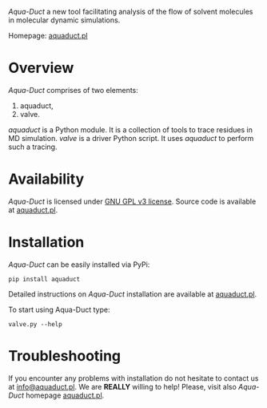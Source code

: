 *Aqua-Duct* a new tool facilitating analysis of the flow of solvent molecules in molecular dynamic simulations.

Homepage: [aquaduct.pl](http://aquaduct.pl)

Overview
========

*Aqua-Duct* comprises of two elements:

1. aquaduct,
2. valve.

*aquaduct* is a Python module. It is a collection of tools to trace residues in MD simulation.
*valve* is a driver Python script. It uses *aquaduct* to perform such a tracing.

Availability
============

*Aqua-Duct* is licensed under [GNU GPL v3 license](https://www.gnu.org/licenses/gpl-3.0.en.html).
Source code is available at [aquaduct.pl](http://aquaduct.pl).

Installation
============

*Aqua-Duct* can be easily installed via PyPi:

    pip install aquaduct

Detailed instructions on *Aqua-Duct* installation are available at [aquaduct.pl](http://aquaduct.pl).

To start using Aqua-Duct type:

    valve.py --help

Troubleshooting
===============

If you encounter any problems with installation do not hesitate to contact us at info@aquaduct.pl. We are **REALLY** willing to help!
Please, visit also *Aqua-Duct* homepage [aquaduct.pl](http://aquaduct.pl).
